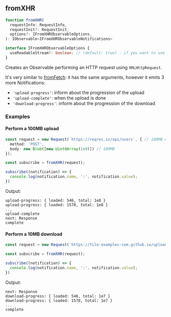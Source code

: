 ## fromXHR

```ts
function fromXHR(
  requestInfo: RequestInfo,
  requestInit?: RequestInit,
  options?: IFromXHRObservableOptions,
): IObservable<IFromXHRObservableNotifications>
```

```ts
interface IFromXHRObservableOptions {
  useReadableStream?: boolean; // (default: true) - if you want to use ReadableStream. INFO won't work for too big downloads
}
```

Creates an Observable performing an HTTP request using `XMLHttpRequest`.

It's very similar to [fromFetch](../../from-fetch/from-fetch.md):
it has the same arguments, however it emits 3 more Notifications:

- `'upload-progress'`: inform about the progression of the upload
- `'upload-complete'`: when the upload is done
- `'download-progress'`: inform about the progression of the download

### Examples

#### Perform a 100MB upload

```ts
const request = new Request(`https://reqres.in/api/users`, { // 100MB upload
  method: 'POST',
  body: new Blob([new Uint8Array(1e8)]) // 100MB
});

const subscribe = fromXHR(request);

subscribe((notification) => {
  console.log(notification.name, ':', notification.value);
})
```

Output:

```text
upload-progress: { loaded: 546, total: 1e8 }
upload-progress: { loaded: 1578, total: 1e8 }
...
upload-complete
next: Response
complete
```

#### Perform a 10MB download

```ts
const request = new Request(`https://file-examples-com.github.io/uploads/2017/02/zip_10MB.zip`); // 10MB download

const subscribe = fromXHR(request);

subscribe((notification) => {
  console.log(notification.name, ':', notification.value);
})
```

Output:

```text
next: Response
download-progress: { loaded: 546, total: 1e7 }
download-progress: { loaded: 1578, total: 1e7 }
...
complete
```

